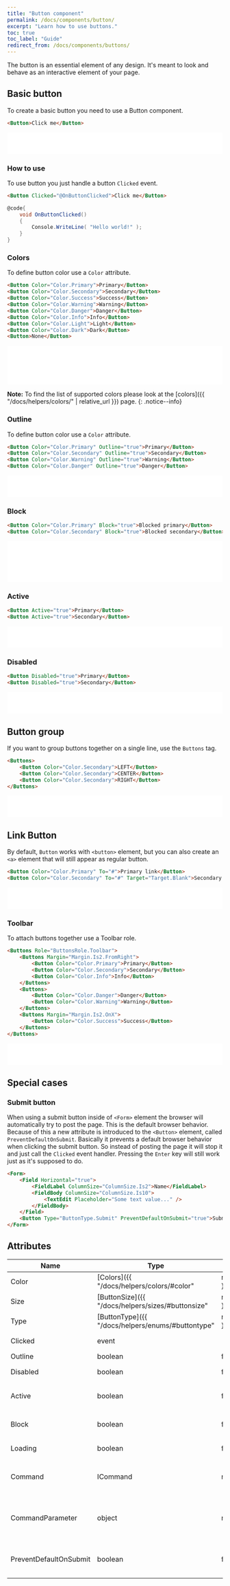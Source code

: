 ```yaml
---
title: "Button component"
permalink: /docs/components/button/
excerpt: "Learn how to use buttons."
toc: true
toc_label: "Guide"
redirect_from: /docs/components/buttons/
---
```


The button is an essential element of any design. It's meant to look and behave as an interactive element of your page.

## Basic button

To create a basic button you need to use a Button component.

```html
<Button>Click me</Button>
```

<iframe src="/examples/buttons/basic/" frameborder="0" scrolling="no" style="width:100%;height:50px;"></iframe>

### How to use

To use button you just handle a button `Clicked` event.

```html
<Button Clicked="@OnButtonClicked">Click me</Button>
```

```cs
@code{
    void OnButtonClicked()
    {
        Console.WriteLine( "Hello world!" );
    }
}
```

### Colors

To define button color use a `Color` attribute.

```html
<Button Color="Color.Primary">Primary</Button>
<Button Color="Color.Secondary">Secondary</Button>
<Button Color="Color.Success">Success</Button>
<Button Color="Color.Warning">Warning</Button>
<Button Color="Color.Danger">Danger</Button>
<Button Color="Color.Info">Info</Button>
<Button Color="Color.Light">Light</Button>
<Button Color="Color.Dark">Dark</Button>
<Button>None</Button>
```

<iframe src="/examples/buttons/colors/" frameborder="0" scrolling="no" style="width:100%;height:90px;"></iframe>

**Note:** To find the list of supported colors please look at the [colors]({{ "/docs/helpers/colors/" | relative_url }}) page.
{: .notice--info}

### Outline

To define button color use a `Color` attribute.

```html
<Button Color="Color.Primary" Outline="true">Primary</Button>
<Button Color="Color.Secondary" Outline="true">Secondary</Button>
<Button Color="Color.Warning" Outline="true">Warning</Button>
<Button Color="Color.Danger" Outline="true">Danger</Button>
```

<iframe src="/examples/buttons/outlined/" frameborder="0" scrolling="no" style="width:100%;height:50px;"></iframe>

### Block

```html
<Button Color="Color.Primary" Block="true">Blocked primary</Button>
<Button Color="Color.Secondary" Block="true">Blocked secondary</Button>
```

<iframe src="/examples/buttons/block/" frameborder="0" scrolling="no" style="width:100%;height:95px;"></iframe>

### Active

```html
<Button Active="true">Primary</Button>
<Button Active="true">Secondary</Button>
```

<iframe src="/examples/buttons/active/" frameborder="0" scrolling="no" style="width:100%;height:50px;"></iframe>

### Disabled

```html
<Button Disabled="true">Primary</Button>
<Button Disabled="true">Secondary</Button>
```

<iframe src="/examples/buttons/disabled/" frameborder="0" scrolling="no" style="width:100%;height:50px;"></iframe>

## Button group

If you want to group buttons together on a single line, use the `Buttons` tag.

```html
<Buttons>
    <Button Color="Color.Secondary">LEFT</Button>
    <Button Color="Color.Secondary">CENTER</Button>
    <Button Color="Color.Secondary">RIGHT</Button>
</Buttons>
```

<iframe src="/examples/buttons/buttongroup/" frameborder="0" scrolling="no" style="width:100%;height:50px;"></iframe>

## Link Button

By default, `Button` works with `<button>` element, but you can also create an `<a>` element that will still appear as regular button.

```html
<Button Color="Color.Primary" To="#">Primary link</Button>
<Button Color="Color.Secondary" To="#" Target="Target.Blank">Secondary link</Button>
```

<iframe src="/examples/buttons/linkbutton/" frameborder="0" scrolling="no" style="width:100%;height:50px;"></iframe>

### Toolbar

To attach buttons together use a Toolbar role.

```html
<Buttons Role="ButtonsRole.Toolbar">
    <Buttons Margin="Margin.Is2.FromRight">
        <Button Color="Color.Primary">Primary</Button>
        <Button Color="Color.Secondary">Secondary</Button>
        <Button Color="Color.Info">Info</Button>
    </Buttons>
    <Buttons>
        <Button Color="Color.Danger">Danger</Button>
        <Button Color="Color.Warning">Warning</Button>
    </Buttons>
    <Buttons Margin="Margin.Is2.OnX">
        <Button Color="Color.Success">Success</Button>
    </Buttons>
</Buttons>
```

<iframe src="/examples/buttons/buttontoolbar/" frameborder="0" scrolling="no" style="width:100%;height:50px;"></iframe>

## Special cases

### Submit button

When using a submit button inside of `<Form>` element the browser will automatically try to post the page. This is the default browser behavior. Because of this a new attribute is introduced to the `<Button>` element, called `PreventDefaultOnSubmit`. Basically it prevents a default browser behavior when clicking the submit button. So instead of posting the page it will stop it and just call the `Clicked` event handler. Pressing the `Enter` key will still work just as it's supposed to do.

```html
<Form>
    <Field Horizontal="true">
        <FieldLabel ColumnSize="ColumnSize.Is2">Name</FieldLabel>
        <FieldBody ColumnSize="ColumnSize.Is10">
            <TextEdit Placeholder="Some text value..." />
        </FieldBody>
    </Field>
    <Button Type="ButtonType.Submit" PreventDefaultOnSubmit="true">Submit</Button>
</Form>
```

## Attributes

| Name                      | Type                                                                    | Default  | Description                                                                  |
|---------------------------|-------------------------------------------------------------------------|----------|------------------------------------------------------------------------------|
| Color                     | [Colors]({{ "/docs/helpers/colors/#color" | relative_url }})            | `None`   | Component visual or contextual style variants                                |
| Size                      | [ButtonSize]({{ "/docs/helpers/sizes/#buttonsize" | relative_url }})    | `None`   | Button size variations.                                                      |
| Type                      | [ButtonType]({{ "/docs/helpers/enums/#buttontype" | relative_url }})    | `Button` | Defines the button type.                                                     |
| Clicked                   | event                                                                   |          | Occurs when the button is clicked.                                           |
| Outline                   | boolean                                                                 | false    | Outlined button.                                                             |
| Disabled                  | boolean                                                                 | false    | Makes button look inactive.                                                  |
| Active                    | boolean                                                                 | false    | Makes the button to appear as pressed.                                       |
| Block                     | boolean                                                                 | false    | Makes the button to span the full width of a parent.                         |
| Loading                   | boolean                                                                 | false    | Shows the loading spinner.                                                   |
| Command                   | ICommand                                                                | null     | Command to be executed when clicked on a button.                             |
| CommandParameter          | object                                                                  | null     | Reflects the parameter to pass to the CommandProperty upon execution.        |
| PreventDefaultOnSubmit    | boolean                                                                 | false    | Prevents the button from submitting the form.                                |